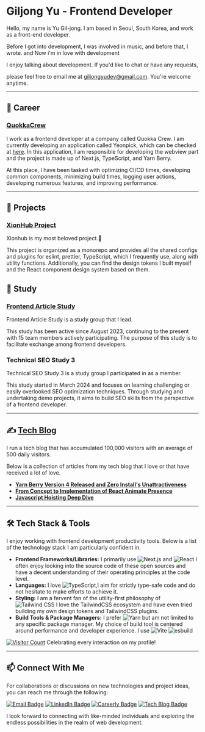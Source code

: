 # Giljong Yu - Frontend Developer

Hello, my name is Yu Gil-jong. I am based in Seoul, South Korea, and work as a front-end developer. 

Before I got into development, I was involved in music, and before that, I wrote. and Now i'm in love with development

I enjoy talking about development. If you'd like to chat or have any requests, 

please feel free to email me at giljongyudev@gmail.com. You're welcome anytime.

---

## 💼 Career

### [QuokkaCrew](https://yeonpick.kr)

I work as a frontend developer at a company called Quokka Crew. I am currently developing an application called Yeonpick, which can be checked at [here](https://yeonpick.kr). In this application, I am responsible for developing the webview part and the project is made up of Next.js, TypeScript, and Yarn Berry.

At this place, I have been tasked with optimizing CI/CD times, developing common components, minimizing build times, logging user actions, developing numerous features, and improving performance.

---

## 🚀 Projects

### [XionHub Project](https://github.com/xionhub/xion)

Xionhub is my most beloved project.🥰 

This project is organized as a monorepo and provides all the shared configs and plugins for eslint, prettier, TypeScript, which I frequently use, along with utility functions. Additionally, you can find the design tokens I built myself and the React component design system based on them.

## 🧾 Study

### [Frontend Article Study](https://github.com/frontend-article-study)

Frontend Article Study is a study group that I lead. 

This study has been active since August 2023, continuing to the present with 15 team members actively participating. The purpose of this study is to facilitate exchange among frontend developers.


### Technical SEO Study 3

Technical SEO Study 3 is a study group I participated in as a member. 

This study started in March 2024 and focuses on learning challenging or easily overlooked SEO optimization techniques. Through studying and undertaking demo projects, it aims to build SEO skills from the perspective of a frontend developer.

---

## ✍️ [Tech Blog](https://xionwcfm.tistory.com)

I run a tech blog that has accumulated 100,000 visitors with an average of 500 daily visitors. 

Below is a collection of articles from my tech blog that I love or that have received a lot of love.

- **[Yarn Berry Version 4 Released and Zero Install's Unattractiveness](https://xionwcfm.tistory.com/452)**
- **[From Concept to Implementation of React Animate Presence](https://xionwcfm.tistory.com/449)**
- **[Javascript Hoisting Deep Dive](https://xionwcfm.tistory.com/245)**

---

## 🛠 Tech Stack & Tools

I enjoy working with frontend development productivity tools. Below is a list of the technology stack I am particularly confident in.

- **Frontend Frameworks/Libraries:**  I primarily use  ![Next.js](https://img.shields.io/badge/Next.js-000000?style=for-the-badge&logo=nextdotjs&logoColor=white) and ![React](https://img.shields.io/badge/React-61DAFB?style=for-the-badge&logo=react&logoColor=white) I often enjoy looking into the source code of these open sources and have a decent understanding of their operating principles at the code level.
- **Languages:** I love ![TypeScript](https://img.shields.io/badge/TypeScript-3178c6?style=for-the-badge&logo=typescript&logoColor=white),I aim for strictly type-safe code and do not hesitate to make efforts to achieve it.
- **Styling:**  I am a fervent fan of the utility-first philosophy of ![Tailwind CSS](https://img.shields.io/badge/TailwindCSS-06B6D4?style=for-the-badge&logo=tailwindcss&logoColor=white) I love the TailwindCSS ecosystem and have even tried building my own design tokens and TailwindCSS plugins.
- **Build Tools & Package Managers:** I prefer ![Yarn](https://img.shields.io/badge/Yarn-2C8EBB?style=for-the-badge&logo=yarn&logoColor=white) but am not limited to any specific package manager. My choice of build tool is centered around performance and developer experience. I use  ![Vite](https://img.shields.io/badge/Vite-646CFF?style=for-the-badge&logo=Vite&logoColor=white) ![esbuild](https://img.shields.io/badge/esbuild-FFD43B?style=for-the-badge&logo=esbuild&logoColor=black)

[![Visitor Count](https://hits.seeyoufarm.com/api/count/incr/badge.svg?url=https%3A%2F%2Fgithub.com%2FXionWCFM%2Fhit-counter&count_bg=%2379C83D&title_bg=%23555555&icon=&icon_color=%23E7E7E7&title=hits&edge_flat=false)](https://hits.seeyoufarm.com) Celebrating every interaction on my profile!

---

## 📫 Connect With Me

For collaborations or discussions on new technologies and project ideas, you can reach me through the following:

[![Email Badge](https://img.shields.io/badge/Email-giljongyudev%40gmail.com-blue?style=flat-square)](mailto:giljongyudev@gmail.com)
[![LinkedIn Badge](https://img.shields.io/badge/LinkedIn-Giljong_Yu-blue?style=flat-square&logo=linkedin)](https://www.linkedin.com/in/giljong-yu-289195277/)
[![Careerly Badge](https://img.shields.io/badge/Careerly-Profile-blue?style=flat-square)](https://careerly.co.kr/profiles/438248)
[![Tech Blog Badge](https://img.shields.io/badge/Tech_Blog-XionWCFM's_Insights-blue?style=flat-square)](https://xionwcfm.tistory.com)

I look forward to connecting with like-minded individuals and exploring the endless possibilities in the realm of web development.
